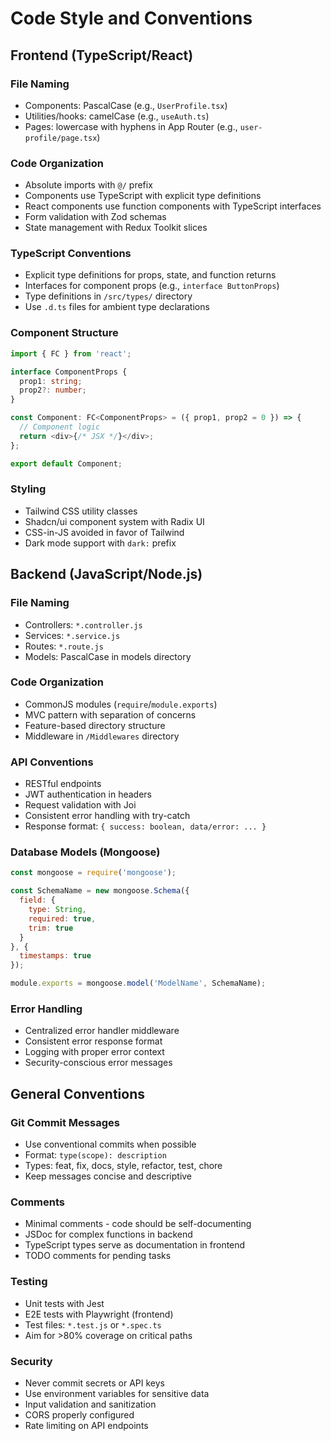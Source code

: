 # Code Style and Conventions

## Frontend (TypeScript/React)

### File Naming
- Components: PascalCase (e.g., `UserProfile.tsx`)
- Utilities/hooks: camelCase (e.g., `useAuth.ts`)
- Pages: lowercase with hyphens in App Router (e.g., `user-profile/page.tsx`)

### Code Organization
- Absolute imports with `@/` prefix
- Components use TypeScript with explicit type definitions
- React components use function components with TypeScript interfaces
- Form validation with Zod schemas
- State management with Redux Toolkit slices

### TypeScript Conventions
- Explicit type definitions for props, state, and function returns
- Interfaces for component props (e.g., `interface ButtonProps`)
- Type definitions in `/src/types/` directory
- Use `.d.ts` files for ambient type declarations

### Component Structure
```typescript
import { FC } from 'react';

interface ComponentProps {
  prop1: string;
  prop2?: number;
}

const Component: FC<ComponentProps> = ({ prop1, prop2 = 0 }) => {
  // Component logic
  return <div>{/* JSX */}</div>;
};

export default Component;
```

### Styling
- Tailwind CSS utility classes
- Shadcn/ui component system with Radix UI
- CSS-in-JS avoided in favor of Tailwind
- Dark mode support with `dark:` prefix

## Backend (JavaScript/Node.js)

### File Naming
- Controllers: `*.controller.js`
- Services: `*.service.js`
- Routes: `*.route.js`
- Models: PascalCase in models directory

### Code Organization
- CommonJS modules (`require`/`module.exports`)
- MVC pattern with separation of concerns
- Feature-based directory structure
- Middleware in `/Middlewares` directory

### API Conventions
- RESTful endpoints
- JWT authentication in headers
- Request validation with Joi
- Consistent error handling with try-catch
- Response format: `{ success: boolean, data/error: ... }`

### Database Models (Mongoose)
```javascript
const mongoose = require('mongoose');

const SchemaName = new mongoose.Schema({
  field: {
    type: String,
    required: true,
    trim: true
  }
}, {
  timestamps: true
});

module.exports = mongoose.model('ModelName', SchemaName);
```

### Error Handling
- Centralized error handler middleware
- Consistent error response format
- Logging with proper error context
- Security-conscious error messages

## General Conventions

### Git Commit Messages
- Use conventional commits when possible
- Format: `type(scope): description`
- Types: feat, fix, docs, style, refactor, test, chore
- Keep messages concise and descriptive

### Comments
- Minimal comments - code should be self-documenting
- JSDoc for complex functions in backend
- TypeScript types serve as documentation in frontend
- TODO comments for pending tasks

### Testing
- Unit tests with Jest
- E2E tests with Playwright (frontend)
- Test files: `*.test.js` or `*.spec.ts`
- Aim for >80% coverage on critical paths

### Security
- Never commit secrets or API keys
- Use environment variables for sensitive data
- Input validation and sanitization
- CORS properly configured
- Rate limiting on API endpoints
